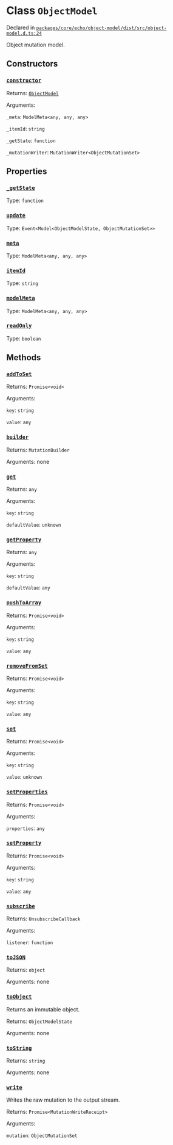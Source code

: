 # Class `ObjectModel`
Declared in [`packages/core/echo/object-model/dist/src/object-model.d.ts:24`]()


Object mutation model.

## Constructors
### [`constructor`]()


Returns: [`ObjectModel`](/api/@dxos/client/classes/ObjectModel)

Arguments: 

`_meta`: `ModelMeta<any, any, any>`

`_itemId`: `string`

`_getState`: `function`

`_mutationWriter`: `MutationWriter<ObjectMutationSet>`

## Properties
### [`_getState`]()
Type: `function`
### [`update`]()
Type: `Event<Model<ObjectModelState, ObjectMutationSet>>`
### [`meta`]()
Type: `ModelMeta<any, any, any>`
### [`itemId`]()
Type: `string`
### [`modelMeta`]()
Type: `ModelMeta<any, any, any>`
### [`readOnly`]()
Type: `boolean`

## Methods
### [`addToSet`]()


Returns: `Promise<void>`

Arguments: 

`key`: `string`

`value`: `any`
### [`builder`]()


Returns: `MutationBuilder`

Arguments: none
### [`get`]()


Returns: `any`

Arguments: 

`key`: `string`

`defaultValue`: `unknown`
### [`getProperty`]()


Returns: `any`

Arguments: 

`key`: `string`

`defaultValue`: `any`
### [`pushToArray`]()


Returns: `Promise<void>`

Arguments: 

`key`: `string`

`value`: `any`
### [`removeFromSet`]()


Returns: `Promise<void>`

Arguments: 

`key`: `string`

`value`: `any`
### [`set`]()


Returns: `Promise<void>`

Arguments: 

`key`: `string`

`value`: `unknown`
### [`setProperties`]()


Returns: `Promise<void>`

Arguments: 

`properties`: `any`
### [`setProperty`]()


Returns: `Promise<void>`

Arguments: 

`key`: `string`

`value`: `any`
### [`subscribe`]()


Returns: `UnsubscribeCallback`

Arguments: 

`listener`: `function`
### [`toJSON`]()


Returns: `object`

Arguments: none
### [`toObject`]()


Returns an immutable object.

Returns: `ObjectModelState`

Arguments: none
### [`toString`]()


Returns: `string`

Arguments: none
### [`write`]()


Writes the raw mutation to the output stream.

Returns: `Promise<MutationWriteReceipt>`

Arguments: 

`mutation`: `ObjectMutationSet`
